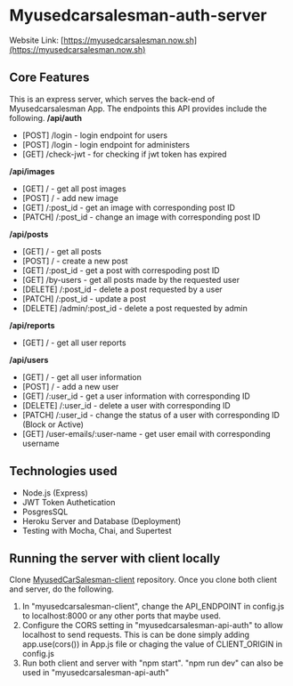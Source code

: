 # **Myusedcarsalesman-auth-server**

Website Link: [https://myusedcarsalesman.now.sh](https://myusedcarsalesman.now.sh)

## Core Features
This is an express server, which serves the back-end of Myusedcarsalesman App. 
The endpoints this API provides include the following. 
**/api/auth**
- [POST] /login - login endpoint for users 
- [POST] /login - login endpoint for administers
- [GET] /check-jwt - for checking if jwt token has expired

**/api/images**
- [GET] / - get all post images
- [POST] / - add new image
- [GET] /:post_id - get an image with corresponding post ID
- [PATCH] /:post_id - change an image with corresponding post ID

**/api/posts**
- [GET] / - get all posts
- [POST] / - create a new post
- [GET] /:post_id - get a post with correspoding post ID
- [GET] /by-users - get all posts made by the requested user
- [DELETE] /:post_id - delete a post requested by a user
- [PATCH] /:post_id - update a post
- [DELETE] /admin/:post_id - delete a post requested by admin

**/api/reports**
- [GET] / - get all user reports

**/api/users**
- [GET] / - get all user information
- [POST] / - add a new user
- [GET] /:user_id - get a user information with corresponding ID
- [DELETE] /:user_id - delete a user with corresponding ID
- [PATCH] /:user_id - change the status of a user with corresponding ID (Block or Active)
- [GET] /user-emails/:user-name - get user email with corresponding username

## Technologies used
- Node.js (Express)
- JWT Token Authetication
- PosgresSQL
- Heroku Server and Database (Deployment)
- Testing with Mocha, Chai, and Supertest

## Running the server with client locally
Clone [MyusedCarSalesman-client](https://github.com/ddlanf/MyUsedCarSalesman-client) repository.
Once you clone both client and server, do the following.
1. In "myusedcarsalesman-client", change the API_ENDPOINT in config.js to localhost:8000 or any other ports that maybe used.
2. Configure the CORS setting in "myusedcarsalesman-api-auth" to allow localhost to send requests. This is can be done simply adding app.use(cors()) in App.js file or chaging the value of CLIENT_ORIGIN in config.js  
3. Run both client and server with "npm start". "npm run dev" can also be used in "myusedcarsalesman-api-auth"

